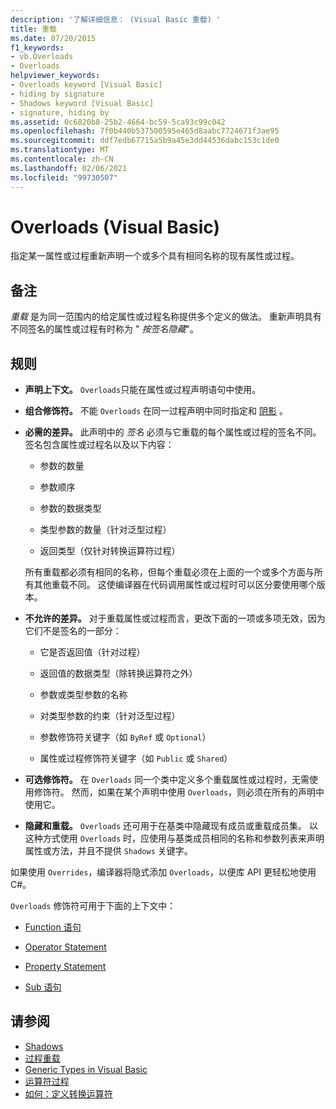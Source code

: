 ```yaml
---
description: '了解详细信息： (Visual Basic 重载) '
title: 重载
ms.date: 07/20/2015
f1_keywords:
- vb.Overloads
- Overloads
helpviewer_keywords:
- Overloads keyword [Visual Basic]
- hiding by signature
- Shadows keyword [Visual Basic]
- signature, hiding by
ms.assetid: 0c6820b8-25b2-4664-bc59-5ca93c99c042
ms.openlocfilehash: 7f0b440b537500595e465d8aabc7724671f3ae95
ms.sourcegitcommit: ddf7edb67715a5b9a45e3dd44536dabc153c1de0
ms.translationtype: MT
ms.contentlocale: zh-CN
ms.lasthandoff: 02/06/2021
ms.locfileid: "99730507"
---
```

# <a name="overloads-visual-basic"></a>Overloads (Visual Basic)

指定某一属性或过程重新声明一个或多个具有相同名称的现有属性或过程。

## <a name="remarks"></a>备注

*重载* 是为同一范围内的给定属性或过程名称提供多个定义的做法。 重新声明具有不同签名的属性或过程有时称为 " *按签名隐藏*"。

## <a name="rules"></a>规则

- **声明上下文。** `Overloads`只能在属性或过程声明语句中使用。

- **组合修饰符。** 不能 `Overloads` 在同一过程声明中同时指定和 [阴影](shadows.md) 。

- **必需的差异。** 此声明中的 *签名* 必须与它重载的每个属性或过程的签名不同。 签名包含属性或过程名以及以下内容：

  - 参数的数量

  - 参数顺序

  - 参数的数据类型

  - 类型参数的数量（针对泛型过程）

  - 返回类型（仅针对转换运算符过程）

  所有重载都必须有相同的名称，但每个重载必须在上面的一个或多个方面与所有其他重载不同。 这使编译器在代码调用属性或过程时可以区分要使用哪个版本。

- **不允许的差异。** 对于重载属性或过程而言，更改下面的一项或多项无效，因为它们不是签名的一部分：

  - 它是否返回值（针对过程）

  - 返回值的数据类型（除转换运算符之外）

  - 参数或类型参数的名称

  - 对类型参数的约束（针对泛型过程）

  - 参数修饰符关键字（如 `ByRef` 或 `Optional`）

  - 属性或过程修饰符关键字（如 `Public` 或 `Shared`）

- **可选修饰符。** 在 `Overloads` 同一个类中定义多个重载属性或过程时，无需使用修饰符。 然而，如果在某个声明中使用 `Overloads`，则必须在所有的声明中使用它。

- **隐藏和重载。** `Overloads` 还可用于在基类中隐藏现有成员或重载成员集。 以这种方式使用 `Overloads` 时，应使用与基类成员相同的名称和参数列表来声明属性或方法，并且不提供 `Shadows` 关键字。

如果使用 `Overrides`，编译器将隐式添加 `Overloads`，以便库 API 更轻松地使用 C#。

`Overloads` 修饰符可用于下面的上下文中：

- [Function 语句](../statements/function-statement.md)

- [Operator Statement](../statements/operator-statement.md)

- [Property Statement](../statements/property-statement.md)

- [Sub 语句](../statements/sub-statement.md)

## <a name="see-also"></a>请参阅

- [Shadows](shadows.md)
- [过程重载](../../programming-guide/language-features/procedures/procedure-overloading.md)
- [Generic Types in Visual Basic](../../programming-guide/language-features/data-types/generic-types.md)
- [运算符过程](../../programming-guide/language-features/procedures/operator-procedures.md)
- [如何：定义转换运算符](../../programming-guide/language-features/procedures/how-to-define-a-conversion-operator.md)
